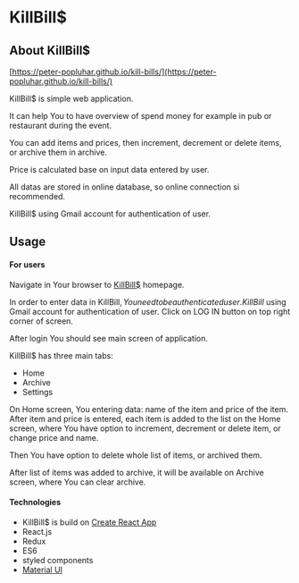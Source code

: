 # KillBill$

## About KillBill$

[https://peter-popluhar.github.io/kill-bills/](https://peter-popluhar.github.io/kill-bills/)

KillBill$ is simple web application.

It can help You to have overview of spend money for example in pub or restaurant during the event.

You can add items and prices, then increment, decrement or delete items, or archive them in archive.

Price is calculated base on input data entered by user.

All datas are stored in online database, so online connection si recommended.

KillBill$ using Gmail account for authentication of user.

## Usage

#### For users

Navigate in Your browser to [KillBill$](https://peter-popluhar.github.io/kill-bills/) homepage.

In order to enter data in KillBill$, You need to be authenticated user. KillBill$ using Gmail account for authentication of user. Click on LOG IN button on top right corner of screen.

After login You should see main screen of application.

KillBill$ has three main tabs:
- Home
- Archive
- Settings

On Home screen, You entering data: name of the item and price of the item.
After item and price is entered, each item is added to the list on the Home screen, where You have option to increment, decrement or delete item, or change price and name.

Then You have option to delete whole list of items, or archived them.

After list of items was added to archive, it will be available on Archive screen, where You can clear archive.


#### Technologies

- KillBill$ is build on [Create React App](https://github.com/facebookincubator/create-react-app)
- React.js
- Redux
- ES6
- styled components
- [Material UI](http://www.material-ui.com/)

